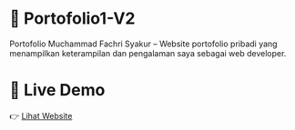 # 🌟 Portofolio1-V2

Portofolio Muchammad Fachri Syakur – Website portofolio pribadi yang menampilkan keterampilan dan pengalaman saya sebagai web developer.

# 🔗 Live Demo  
👉 [Lihat Website](https://MuchammadFachriSyakur.github.io/Portofolio1-V2/)
